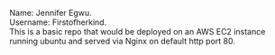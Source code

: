 Name: Jennifer Egwu. <br>
Username: Firstofherkind. <br> 
This is a basic repo that would be deployed on an AWS EC2 instance running ubuntu and served via Nginx on default http port 80. <br>
